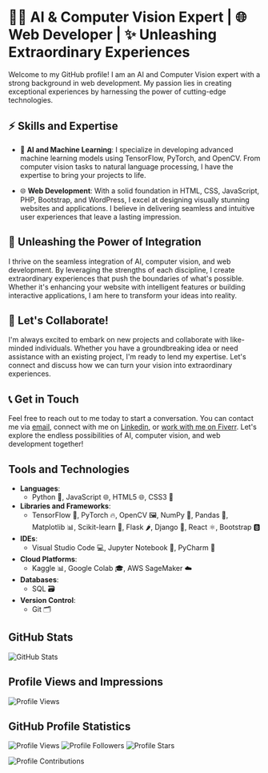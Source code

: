 # 👨‍💻 **AI & Computer Vision Expert** | 🌐 **Web Developer** | ✨ **Unleashing Extraordinary Experiences**

Welcome to my GitHub profile! I am an AI and Computer Vision expert with a strong background in web development. My passion lies in creating exceptional experiences by harnessing the power of cutting-edge technologies.

## ⚡ **Skills and Expertise**

- 🤖 **AI and Machine Learning**: I specialize in developing advanced machine learning models using TensorFlow, PyTorch, and OpenCV. From computer vision tasks to natural language processing, I have the expertise to bring your projects to life.

- 🌐 **Web Development**: With a solid foundation in HTML, CSS, JavaScript, PHP, Bootstrap, and WordPress, I excel at designing visually stunning websites and applications. I believe in delivering seamless and intuitive user experiences that leave a lasting impression.

## 🚀 **Unleashing the Power of Integration**

I thrive on the seamless integration of AI, computer vision, and web development. By leveraging the strengths of each discipline, I create extraordinary experiences that push the boundaries of what's possible. Whether it's enhancing your website with intelligent features or building interactive applications, I am here to transform your ideas into reality.

## 🤝 **Let's Collaborate!**

I'm always excited to embark on new projects and collaborate with like-minded individuals. Whether you have a groundbreaking idea or need assistance with an existing project, I'm ready to lend my expertise. Let's connect and discuss how we can turn your vision into extraordinary experiences.

## 📞 **Get in Touch**

Feel free to reach out to me today to start a conversation. You can contact me via [email](mailto:hakrosabir@gmail.com), connect with me on  [Linkedin](https://www.linkedin.com/in/sabirhakro/), or [work with me on Fiverr](https://www.fiverr.com/sabirhakro).
Let's explore the endless possibilities of AI, computer vision, and web development together!



## Tools and Technologies

- **Languages**: 
    - Python 🐍, JavaScript 🌐, HTML5 🌐, CSS3 🎨
- **Libraries and Frameworks**:
    - TensorFlow 🧠, PyTorch 🔥, OpenCV 🖼️, NumPy 🧮, Pandas 🐼, Matplotlib 📊, Scikit-learn 🧠, Flask 🌶️, Django 🎸, React ⚛️, Bootstrap 🅱️
- **IDEs**: 
    - Visual Studio Code 💻, Jupyter Notebook 📓, PyCharm 🐍
- **Cloud Platforms**:
    - Kaggle 📊, Google Colab 🎓, AWS SageMaker ☁️
- **Databases**: 
    - SQL 🗃️
- **Version Control**: 
    - Git 🗂️


## GitHub Stats


![GitHub Stats](https://github-readme-stats.vercel.app/api?username=hakrosabir&show_icons=true&theme=radical)



## Profile Views and Impressions


![Profile Views](https://komarev.com/ghpvc/?username=hakrosabir)
## GitHub Profile Statistics

![Profile Views](https://komarev.com/ghpvc/?username=hakrosabir)
![Profile Followers](https://img.shields.io/github/followers/hakrosabir?style=social)
![Profile Stars](https://img.shields.io/github/stars/hakrosabir?style=social)


![Profile Contributions](https://img.shields.io/badge/Contributions-1000%2B-blue)

